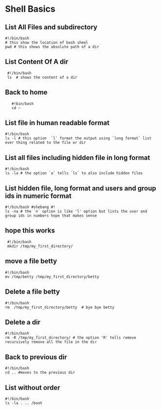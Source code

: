 # Shell Basics

## List All Files and subdirectory 
 ```
 #!/bin/bash 
 # this show the location of bash sheel 
 pwd # this shows the absolute path of a dir
 ```

 ## List Content Of A dir 
 ```
  #!/bin/bash 
  ls  # shows the content of a dir
 ```

 ## Back to home 
 ``` 
    #!bin/bash 
    cd ~
 ```

 ## List file in human readable format 
 ``` 
 #!/bin/bash
 ls -l # this option  `l` format the output using `long format` list ever thing related to the file or dir 
 ```

 ## List all files including hidden file in long format 
 ``` 
 #!/bin/bash 
 ls -la # the option `a` tells `ls` to also include hidden files 
 ```

 ## List hidden file, long format and users and group ids in numeric format 
 ``` 
 #!/bin/bash #shebang #! 
 ls -na # the `n` option is like 'l' option but lists the user and group ids in numbers hope that makes sense 
 ``` 

## hope this works
``` 
 #!/bin/bash 
 mkdir /tmp/my_first_directory/
 ```

## move a file betty 
``` 
#!/bin/bash 
mv /tmp/betty /tmp/my_first_directory/betty 
```

## Delete a file betty 
``` 
#!/bin/bash 
rm  /tmp/my_first_directory/betty  # bye bye betty 
``` 

## Delete a dir 
``` 
#!/bin/bash 
rm -R /tmp/my_first_directory/ # the option 'R' tells remove recursively remove all the file in the dir 
```  

## Back to previous dir 
``` 
#!/bin/bash 
cd .. #moves to the previous dir 
``` 

## List without order 
``` 
#!/bin/bash 
ls -la . .. /boot 
```
